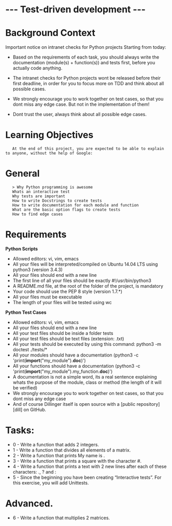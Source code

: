 # --- Test-driven development ---

# Background Context
 Important notice on intranet checks for Python projects
 Starting from today:

   - Based on the requirements of each task, you should always write the documentation (module(s) + function(s)) and tests first, before you actually code anything.

   - The intranet checks for Python projects wont be released before their first deadline, in order for you to focus more on TDD and think about all possible cases.

   - We strongly encourage you to work together on test cases, so that you dont miss any edge case. But not in the implementation of them!

   - Dont trust the user, always think about all possible edge cases.

# Learning Objectives
       At the end of this project, you are expected to be able to explain to anyone, without the help of Google:

# General
       > Why Python programming is awesome
       Whats an interactive test
       Why tests are important
       How to write Docstrings to create tests
       How to write documentation for each module and function
       What are the basic option flags to create tests
       How to find edge cases

# Requirements

**Python Scripts**
   - Allowed editors: vi, vim, emacs
   - All your files will be interpreted/compiled on Ubuntu 14.04 LTS using python3 (version 3.4.3)
   - All your files should end with a new line
   - The first line of all your files should be exactly #!/usr/bin/python3
   - A README.md file, at the root of the folder of the project, is mandatory
   - Your code should use the PEP 8 style (version 1.7.*)
   - All your files must be executable
   - The length of your files will be tested using wc

**Python Test Cases**
   - Allowed editors: vi, vim, emacs
   - All your files should end with a new line
   - All your test files should be inside a folder tests
   - All your test files should be text files (extension: .txt)
   - All your tests should be executed by using this command: python3 -m doctest ./tests/*
   - All your modules should have a documentation (python3 -c 'print(__import__("my_module").__doc__)')
   - All your functions should have a documentation (python3 -c 'print(__import__("my_module").my_function.__doc__)')
   - A documentation is not a simple word, its a real sentence explaining whats the purpose of the module, class or method (the length of it will be verified)
   - We strongly encourage you to work together on test cases, so that you dont miss any edge case
   - And of course Dillinger itself is open source with a [public repository][dill] on GitHub.

# Tasks:
   - 0 - Write a function that adds 2 integers.
   - 1 - Write a function that divides all elements of a matrix.
   - 2 - Write a function that prints My name is <first name> <last name>.
   - 3 - Write a function that prints a square with the character #.
   - 4 - Write a function that prints a text with 2 new lines after each of these characters: ., ? and :
   - 5 - Since the beginning you have been creating “Interactive tests”. For this exercise, you will add Unittests.

# Advanced.
   - 6 - Write a function that multiplies 2 matrices.